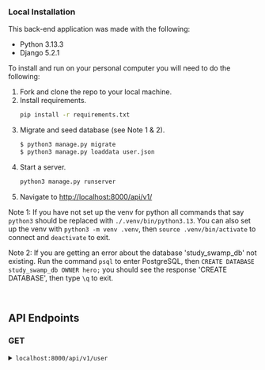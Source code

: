### Local Installation

This back-end application was made with the following:

* Python 3.13.3
* Django 5.2.1

To install and run on your personal computer you will need to do the following:

1. Fork and clone the repo to your local machine.
2. Install requirements.
    ```zsh
    pip install -r requirements.txt
    ```
3. Migrate and seed database (see Note 1 & 2).
    ```zsh
    $ python3 manage.py migrate
    $ python3 manage.py loaddata user.json
    ```
4. Start a server.
    ```zsh
    python3 manage.py runserver
    ```
5. Navigate to <http://localhost:8000/api/v1/>

Note 1: If you have not set up the venv for python all commands that say `python3` should be replaced with `./.venv/bin/python3.13`. You can also set up the venv with `python3 -m venv .venv`, then `source .venv/bin/activate` to connect and `deactivate` to exit.

Note 2: If you are getting an error about the database 'study_swamp_db' not existing. Run the command `psql` to enter PostgreSQL, then `CREATE DATABASE study_swamp_db OWNER hero;` you should see the response 'CREATE DATABASE', then type `\q` to exit.

<br />

<!-- API ENDPOINTS -->

## API Endpoints
### GET

<details>
<summary> <code>localhost:8000/api/v1/user</code> </summary>

>**Description**
> - Get a list of users.
>
>**Parameters**
> - N/A
>
>**Response**
>#### 200 OK
>
> ```json
> {
>   "data": [
>     {
>       "type": "str",
>       "id": "int",
>       "attributes": 
>         {
>           "name": "str"
>         }
>      },
>      {"..."}
>    ]
> }
>```
>
>#### 404 Not Found
>
>```json
>{
>   "errors": [
>     {
>       "detail": "Not found.",
>       "status": "404",
>       "code": "not_found"
>     }
>    ]
>}
>```
>
>**Notes**
>
> * none... yet

</details>
